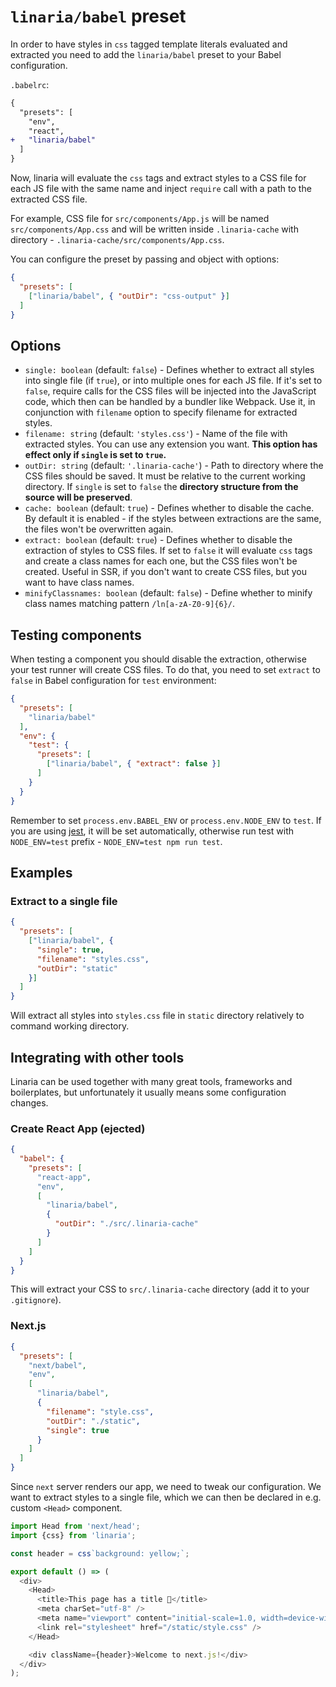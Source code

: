 # `linaria/babel` preset

In order to have styles in `css` tagged template literals evaluated and extracted you need to add the `linaria/babel` preset to your Babel configuration.

`.babelrc`:

```diff
{
  "presets": [
    "env",
    "react",
+   "linaria/babel"
  ]
}
```

Now, linaria will evaluate the `css` tags and extract styles to a CSS file for each JS file with the same name and inject `require` call with a path to the extracted CSS file.

For example, CSS file for `src/components/App.js` will be named `src/components/App.css` and will be written inside `.linaria-cache` with directory - `.linaria-cache/src/components/App.css`.

You can configure the preset by passing and object with options:

```json
{
  "presets": [
    ["linaria/babel", { "outDir": "css-output" }]
  ]
}
```

## Options

* `single: boolean` (default: `false`) - Defines whether to extract all styles into single file (if `true`), or into multiple ones for each JS file. If it's set to `false`, require calls for the CSS files will be injected into the JavaScript code, which then can be handled by a bundler like Webpack. Use it, in conjunction with `filename` option to specify filename for extracted styles.
* `filename: string` (default: `'styles.css'`) - Name of the file with extracted styles. You can use any extension you want. __This option has effect only if `single` is set to `true`.__
* `outDir: string` (default: `'.linaria-cache'`) - Path to directory where the CSS files should be saved. It must be relative to the current working directory. If `single` is set to `false` the __directory structure from the source will be preserved__.
* `cache: boolean` (default: `true`) - Defines whether to disable the cache. By default it is enabled - if the styles between extractions are the same, the files won't be overwritten again.
* `extract: boolean` (default: `true`) - Defines whether to disable the extraction of styles to CSS files. If set to `false` it will evaluate `css` tags and create a class names for each one, but the CSS files won't be created. Useful in SSR, if you don't want to create CSS files, but you want to have class names.
* `minifyClassnames: boolean` (default: `false`) - Define whether to minify class names matching pattern `/ln[a-zA-Z0-9]{6}/`.

## Testing components

When testing a component you should disable the extraction, otherwise your test runner will create CSS files.
To do that,  you need to set `extract` to `false` in Babel configuration for `test` environment:

```json
{
  "presets": [
    "linaria/babel"
  ],
  "env": {
    "test": {
      "presets": [
        ["linaria/babel", { "extract": false }]
      ]
    }
  }
}
```

Remember to set `process.env.BABEL_ENV` or `process.env.NODE_ENV` to `test`. If you are using [jest](https://facebook.github.io/jest/), it will be set automatically, otherwise run test with `NODE_ENV=test` prefix - `NODE_ENV=test npm run test`.

## Examples

### Extract to a single file

```json
{
  "presets": [
    ["linaria/babel", {
      "single": true,
      "filename": "styles.css",
      "outDir": "static"
    }]
  ]
}
```

Will extract all styles into `styles.css` file in `static` directory relatively to command working directory.

## Integrating with other tools

Linaria can be used together with many great tools, frameworks and boilerplates, but unfortunately it usually means some configuration changes.

### Create React App (ejected)

```json
{
  "babel": {
    "presets": [
      "react-app",
      "env",
      [
        "linaria/babel",
        {
          "outDir": "./src/.linaria-cache"
        }
      ]
    ]
  }
}
```

This will extract your CSS to `src/.linaria-cache` directory (add it to your `.gitignore`).

### Next.js

```json
{
  "presets": [
    "next/babel",
    "env",
    [
      "linaria/babel",
      {
        "filename": "style.css",
        "outDir": "./static",
        "single": true
      }
    ]
  ]
}
```

Since `next` server renders our app, we need to tweak our configuration. We want to extract styles to a single file, which we can then be declared in e.g. custom `<Head>` component.

```js
import Head from 'next/head';
import {css} from 'linaria';

const header = css`background: yellow;`;

export default () => (
  <div>
    <Head>
      <title>This page has a title 🤔</title>
      <meta charSet="utf-8" />
      <meta name="viewport" content="initial-scale=1.0, width=device-width" />
      <link rel="stylesheet" href="/static/style.css" />
    </Head>

    <div className={header}>Welcome to next.js!</div>
  </div>
);
```
